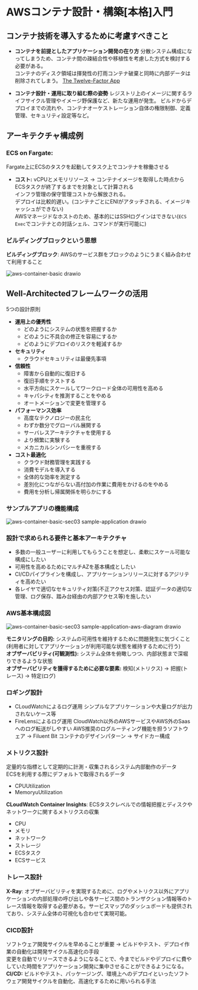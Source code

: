 # AWSコンテナ設計・構築[本格]入門

## コンテナ技術を導入するために考慮すべきこと
- **コンテナを前提としたアプリケーション開発の在り方**
  分散システム構成になってしまうため、コンテナ間の疎結合性や移植性を考慮した方式を検討する必要がある。  
  コンテナのディスク領域は揮発性の打雨コンテナ破棄と同時に内部データは削除されてしまう。
  [The Twelve-Factor App](https://12factor.net/ja/)
  
- **コンテナ設計・運用に取り組む際の姿勢**
  レジストリ上のイメージに関するライフサイクル管理やイメージ野保護など、新たな運用が発生。
  ビルドからデプロイまでの流れや、コンテナオーケストレーション自体の権限制御、定義管理、セキュリティ設定等など。
  
## アーキテクチャ構成例
### ECS on Fargate:  
Fargate上にECSのタスクを起動してタスク上でコンテナを稼働させる
- **コスト:**
  vCPUとメモリリソース -> コンテナイメージを取得した時点からECSタスクが終了するまでを対象として計算される  
  インフラ管理の保守管理コストから解放される。  
  デプロイは比較的遅い。(コンテナごとにENIがアタッチされる、イメージキャッシュができない)  
  AWSマネージドなホストのため、基本的にはSSHログインはできない(`ECS Exec`でコンテナとの対話シェル、コマンドが実行可能に)  

### ビルディングブロックという思想

**ビルディングブロック**: AWSのサービス群をブロックのようにうまく組み合わせて利用すること  

![aws-container-basic drawio](https://github.com/user-attachments/assets/001f394f-3806-4de8-8026-9988e2910757)

## Well-Architectedフレームワークの活用
5つの設計原則
- **運用上の優秀性**
  - どのようにシステムの状態を把握するか
  - どのように不具合の修正を容易にするか
  - どのようにデプロイのリスクを軽減するか
- **セキュリティ**
  - クラウドセキュリティは最優先事項
- **信頼性**
  - 障害から自動的に復旧する
  - 復旧手順をテストする
  - 水平方向にスケールしてワークロード全体の可用性を高める
  - キャパシティを推測することをやめる
  - オートメーションで変更を管理する
- **パフォーマンス効率**
  - 高度なテクノロジーの民主化
  - わずか数分でグローバル展開する
  - サーバレスアーキテクチャを使用する
  - より頻繁に実験する
  - メカニカルシンパシーを重視する
- **コスト最適化**
  - クラウド財務管理を実践する
  - 消費モデルを導入する
  - 全体的な効率を測定する
  - 差別化につながらない高付加の作業に費用をかけるのをやめる
  - 費用を分析し帰属関係を明らかにする

### サンプルアプリの機能構成

![aws-container-basic-sec03 sample-application drawio](https://github.com/user-attachments/assets/4e142629-4601-4df9-bdc7-0b84b5271a2d)


### 設計で求められる要件と基本アーキテクチャ
- 多数の一般ユーザーに利用してもらうことを想定し、柔軟にスケール可能な構成にしたい
- 可用性を高めるためにマルチAZを基本構成としたい
- CI/CDパイプラインを構成し、アプリケーションリリースに対するアジリティを高めたい
- 各レイヤで適切なセキュリティ対策(不正アクセス対策、認証データの適切な管理、ログ保存、踏み台経由の内部アクセス等)を施したい

### AWS基本構成図

![aws-container-basic-sec03 sample-application-aws-diagram drawio](https://github.com/user-attachments/assets/bb11ea88-6129-4fbd-a5d1-ea8c8052f863)

**モニタリングの目的:** システムの可用性を維持するために問題発生に気づくこと(利用者に対してアプリケーションが利用可能な状態を維持するために行う)  
**オブザーバビリティ(可観測性):** システム全体を俯瞰しつつ、内部状態まで深堀りできるような状態  
**オブザーバビリティを獲得するために必要な要素:** 検知(メトリクス) -> 把握(トレース) -> 特定(ログ)  

### ロギング設計
- CLoudWatchによるログ運用
  シンプルなアプリケーションや大量ログが出力されないケース等
- FireLensによるログ運用
  CloudWatch以外のAWSサービスやAWS外のSaasへのログ転送がしやすい
  AWS推奨のログルーティング機能を担うソフトウェア -> Filuent Bit
  コンテナのデザインパターン -> サイドカー構成

### メトリクス設計
定量的な指標として定期的に計測・収集されるシステム内部動作のデータ  
ECSを利用する際にデフォルトで取得されるデータ  
- CPUUtilization
- MemoryuUtilization

**CLoudWatch Container Insights**: ECSタスクレベルでの情報把握とディスクやネットワークに関するメトリクスの収集  
- CPU
- メモリ
- ネットワーク
- ストレージ
- ECSタスク
- ECSサービス

### トレース設計
**X-Ray**: オブザーバビリティを実現するために、ログやメトリクス以外にアプリケーションの内部処理の呼び出しや各サービス間のトランザクション情報等のトレース情報を取得する必要がある。サービスマップのダッシュボードも提供されており、システム全体の可視化も合わせて実現可能。  

### CICD設計
ソフトウェア開発サイクルを早めることが重要 -> ビルドやテスト、デプロイ作業の自動化は開発サイクル高速化の手段   
変更を自動でリリースできるようになることで、今までビルドやデプロイに費やしていた時間をアプリケーション開発に集中させることができるようになる。  
**CI/CD:** ビルドやテスト、パッケージング、環境上へのデプロイといったソフトウェア開発サイクルを自動化、高速化するために用いられる手法  

